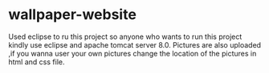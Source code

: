 # wallpaper-website
Used eclipse to ru this project so anyone who wants to run this project kindly use eclipse and apache tomcat server 8.0.
Pictures are also uploaded ,if you wanna user your own pictures change the location of the pictures in html and css file.
